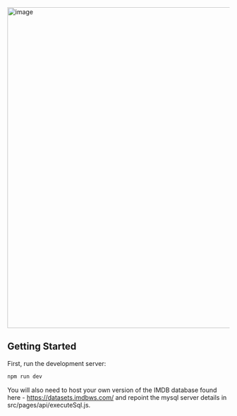<img width="728" alt="image" src="https://github.com/johnsquared7/flixfinder/assets/119292884/17c4a656-1cd9-4ee5-a628-fac49d2557fa">


## Getting Started

First, run the development server:

```bash
npm run dev
```
You will also need to host your own version of the IMDB database found here - https://datasets.imdbws.com/ and repoint the mysql server details in src/pages/api/executeSql.js.
